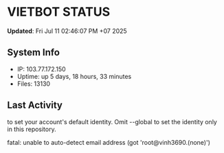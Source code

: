 # VIETBOT STATUS
**Updated**: Fri Jul 11 02:46:07 PM +07 2025

## System Info
- IP: 103.77.172.150
- Uptime: up 5 days, 18 hours, 33 minutes
- Files: 13130

## Last Activity

to set your account's default identity.
Omit --global to set the identity only in this repository.

fatal: unable to auto-detect email address (got 'root@vinh3690.(none)')
